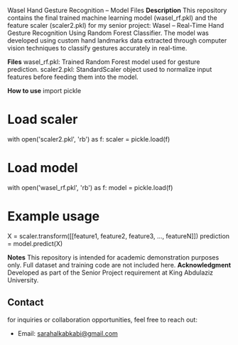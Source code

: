 Wasel Hand Gesture Recognition – Model Files
**Description**
This repository contains the final trained machine learning model (wasel_rf.pkl) and the feature scaler (scaler2.pkl) for my senior project: Wasel – Real-Time Hand Gesture Recognition Using Random Forest Classifier.
The model was developed using custom hand landmarks data extracted through computer vision techniques to classify gestures accurately in real-time.

**Files**
wasel_rf.pkl: Trained Random Forest model used for gesture prediction.
scaler2.pkl: StandardScaler object used to normalize input features before feeding them into the model.

**How to use**
import pickle

# Load scaler
with open('scaler2.pkl', 'rb') as f:
    scaler = pickle.load(f)

# Load model
with open('wasel_rf.pkl', 'rb') as f:
    model = pickle.load(f)

# Example usage
X = scaler.transform([[feature1, feature2, feature3, ..., featureN]])
prediction = model.predict(X)

**Notes**
This repository is intended for academic demonstration purposes only.
Full dataset and training code are not included here.
**Acknowledgment**
Developed as part of the Senior Project requirement at King Abdulaziz University.
## Contact
for inquiries or collaboration opportunities, feel free to reach out:
- Email: sarahalkabkabi@gmail.com
